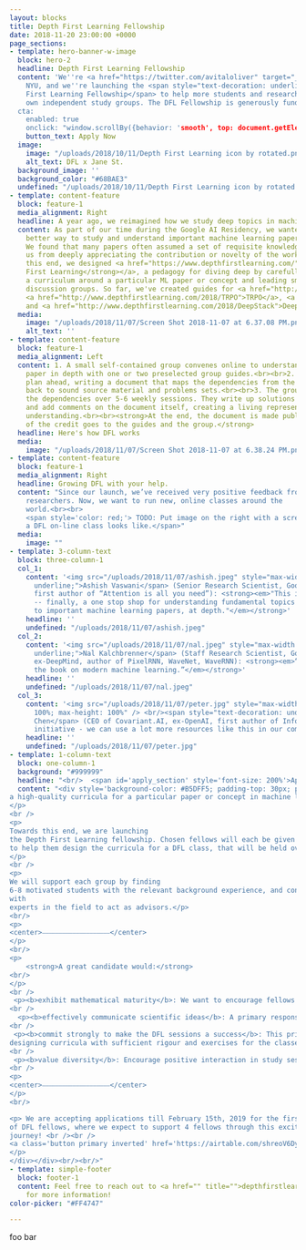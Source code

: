 ```yaml
---
layout: blocks
title: Depth First Learning Fellowship
date: 2018-11-20 23:00:00 +0000
page_sections:
- template: hero-banner-w-image
  block: hero-2
  headline: Depth First Learning Fellowship
  content: 'We''re <a href="https://twitter.com/avitaloliver" target="_blank">Avital</a>, <a href="https://twitter.com/suryabhupa" target="_blank">Surya</a>, <a href="https://twitter.com/cinjoncion" target="_blank">Cinjon</a> and <a href="https://twitter.com/kumaragrawal" target="_blank">Krishna</a> from Google Brain, DeepMind, FAIR, and
    NYU, and we''re launching the <span style="text-decoration: underline; font-weight: bold;">Depth
    First Learning Fellowship</span> to help more students and researchers lead their
    own independent study groups. The DFL Fellowship is generously funded by <a href="http://www.janestreet.com/" target="_blank">Jane Street</a>. 
  cta:
    enabled: true
    onclick: "window.scrollBy({behavior: 'smooth', top: document.getElementById('apply_section').getBoundingClientRect().top})"
    button_text: Apply Now
  image:
    image: "/uploads/2018/10/11/Depth First Learning icon by rotated.png"
    alt_text: DFL x Jane St.
  background_image: ''
  background_color: "#68BAE3"
  undefined: "/uploads/2018/10/11/Depth First Learning icon by rotated.png"
- template: content-feature
  block: feature-1
  media_alignment: Right
  headline: A year ago, we reimagined how we study deep topics in machine learning.
  content: As part of our time during the Google AI Residency, we wanted to find a
    better way to study and understand important machine learning papers and ideas.
    We found that many papers often assumed a set of requisite knowledge, which prevented
    us from deeply appreciating the contribution or novelty of the work. <br><br>To
    this end, we designed <a href="https://www.depthfirstlearning.com/"><strong>Depth
    First Learning</strong></a>, a pedagogy for diving deep by carefully tailoring
    a curriculum around a particular ML paper or concept and leading small, focused
    discussion groups. So far, we've created guides for <a href="http://www.depthfirstlearning.com/2018/InfoGAN">InfoGAN</a>,
    <a href="http://www.depthfirstlearning.com/2018/TRPO">TRPO</a>, <a href="http://www.depthfirstlearning.com/2018/AlphaGoZero">AlphaGoZero</a>,
    and <a href="http://www.depthfirstlearning.com/2018/DeepStack">DeepStack</a><strong>.</strong>
  media:
    image: "/uploads/2018/11/07/Screen Shot 2018-11-07 at 6.37.08 PM.png"
    alt_text: ''
- template: content-feature
  block: feature-1
  media_alignment: Left
  content: 1. A small self-contained group convenes online to understand a particular
    paper in depth with one or two preselected group guides.<br><br>2. The guides
    plan ahead, writing a document that maps the dependencies from the target paper
    back to sound source material and problems sets.<br><br>3. The group discusses
    the dependencies over 5-6 weekly sessions. They write up solutions to problems
    and add comments on the document itself, creating a living representation of their
    understanding.<br><br><strong>At the end, the document is made public, and all
    of the credit goes to the guides and the group.</strong>
  headline: Here's how DFL works
  media:
    image: "/uploads/2018/11/07/Screen Shot 2018-11-07 at 6.38.24 PM.png"
- template: content-feature
  block: feature-1
  media_alignment: Right
  headline: Growing DFL with your help.
  content: "Since our launch, we’ve received very positive feedback from students and
    researchers. Now, we want to run new, online classes around the
    world.<br><br>
    <span style='color: red;'> TODO: Put image on the right with a screenshot of what
    a DFL on-line class looks like.</span>"
  media:
    image: ""
- template: 3-column-text
  block: three-column-1
  col_1:
    content: '<img src="/uploads/2018/11/07/ashish.jpeg" style="max-width: 100%; max-height: 100%"><br/> <span style="text-decoration:
      underline;">Ashish Vaswani</span> (Senior Research Scientist, Google Brain,
      first author of “Attention is all you need”): <strong><em>"This is so wonderful
      -- finally, a one stop shop for understanding fundamental topics building up
      to important machine learning papers, at depth."</em></strong>'
    headline: ''
    undefined: "/uploads/2018/11/07/ashish.jpeg"
  col_2:
    content: '<img src="/uploads/2018/11/07/nal.jpeg" style="max-width: 100%; max-height: 100%"><br/> <span style="text-decoration:
      underline;">Nal Kalchbrenner</span> (Staff Research Scientist, Google Brain,
      ex-DeepMind, author of PixelRNN, WaveNet, WaveRNN): <strong><em>“You’re building
      the book on modern machine learning.”</em></strong>'
    headline: ''
    undefined: "/uploads/2018/11/07/nal.jpeg"
  col_3:
    content: '<img src="/uploads/2018/11/07/peter.jpg" style="max-width:
      100%; max-height: 100%" /> <br/><span style="text-decoration: underline;">Peter (Xi)
      Chen</span> (CEO of Covariant.AI, ex-OpenAI, first author of InfoGAN): <strong><em>“Awesome
      initiative - we can use a lot more resources like this in our community."</em></strong>'
    headline: ''
    undefined: "/uploads/2018/11/07/peter.jpg"
- template: 1-column-text
  block: one-column-1
  background: "#999999"
  headline: "<br/>	<span id='apply_section' style='font-size: 200%'>Apply to the Depth First Learning Fellowship</span>"
  content: "<div style='background-color: #B5DFF5; padding-top: 30px; padding-bottom: 40px; max-width: 740px; margin-left: auto; margin-right: auto; padding-left: 30px; padding-right: 30px';><div style='max-width: 660px; margin-right: auto; margin-left: auto;'><p><span style='color: red;'>TODO: Fix styling on this to fit more smoothly into the rest of the page</span><br/><br/> We are looking for guides to lead new DFL study groups, each based around
a high-quality curricula for a particular paper or concept in machine learning.
</p>
<br />
<p>
Towards this end, we are launching
the Depth First Learning fellowship. Chosen fellows will each be given a <strong>$4000 grant</strong>,
to help them design the curricula for a DFL class, that will be held over 4-6 weeks remotely over video conferencing.
</p>
<br />
<p>
We will support each group by finding
6-8 motivated students with the relevant background experience, and connecting fellows
with
experts in the field to act as advisors.</p>
<br/>
<p>
<center>⎯⎯⎯⎯⎯⎯⎯⎯⎯⎯⎯⎯⎯⎯⎯⎯⎯⎯⎯⎯</center>
</p>
<br/>
<p>
	<strong>A great candidate would:</strong>
<br/>
</p>
<br />
 <p><b>exhibit mathematical maturity</b>: We want to encourage fellows to target papers which introduce fundamental ideas in modern machine learning.</p> 
<br />
  <p><b>effectively communicate scientific ideas</b>: A primary responsibility of the fellow is effectively communicate ideas central to research papers, and moderate discussions with fellow participants. Previous experience with teaching or organinzing classes is a bonus.</p>
<br />
 <p><b>commit strongly to make the DFL sessions a success</b>: This primarily entails
designing curricula with sufficient rigour and exercises for the classes. From previous iterations, we estimate this to take around 12 hours a week of time commitment for developing curriculum for each week, alongside regular feedback from the advisors.</p>
<br />
 <p><b>value diversity</b>: Encourage positive interaction in study sessions.</p>
<br />
<p>
<center>⎯⎯⎯⎯⎯⎯⎯⎯⎯⎯⎯⎯⎯⎯⎯⎯⎯⎯⎯⎯</center>
</p>
<br/>

<p> We are accepting applications till February 15th, 2019 for the first class
of DFL fellows, where we expect to support 4 fellows through this exciting
journey! <br /><br />
<a class='button primary inverted' href='https://airtable.com/shreoV6DyakepEFgF' target='_blank'>Apply Now</a>
</p>
</div></div><br/><br/>"
- template: simple-footer
  block: footer-1
  content: Feel free to reach out to <a href="" title="">depthfirstlearning@gmail.com</a>
    for more information!
color-picker: "#FF4747"

---
```

foo bar
